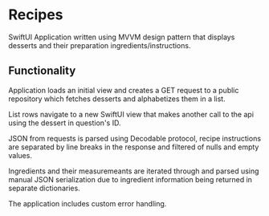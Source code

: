# Recipes

SwiftUI Application written using MVVM design pattern that displays desserts and their preparation ingredients/instructions.

## Functionality

Application loads an initial view and creates a GET request to a public repository which fetches desserts and alphabetizes them in a list.

List rows navigate to a new SwiftUI view that makes another call to the api using the dessert in question's ID.

JSON from requests is parsed using Decodable protocol, recipe instructions are separated by line breaks in the response and filtered of nulls and empty values.

Ingredients and their measuremeants are iterated through and parsed using manual JSON serialization due to ingredient information being returned in separate dictionaries.

The application includes custom error handling.